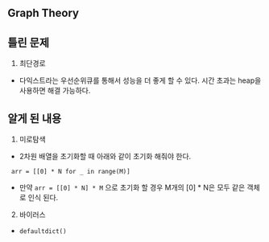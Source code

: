 ## Graph Theory

## 틀린 문제
1. 최단경로
  - 다익스트라는 우선순위큐를 통해서 성능을 더 좋게 할 수 있다. 
    시간 초과는 heap을 사용하면 해결 가능하다.
## 알게 된 내용
1. 미로탐색
  - 2차원 배열을 초기화할 때 아래와 같이 초기화 해줘야 한다.
 ```  
  arr = [[0] * N for _ in range(M)]
  ```
  - 만약 `arr = [[0] * N] * M` 으로 초기화 할 경우 M개의 [0] * N은 모두 같은 객체로 인식 된다.
  
2. 바이러스
  - `defaultdict()`

